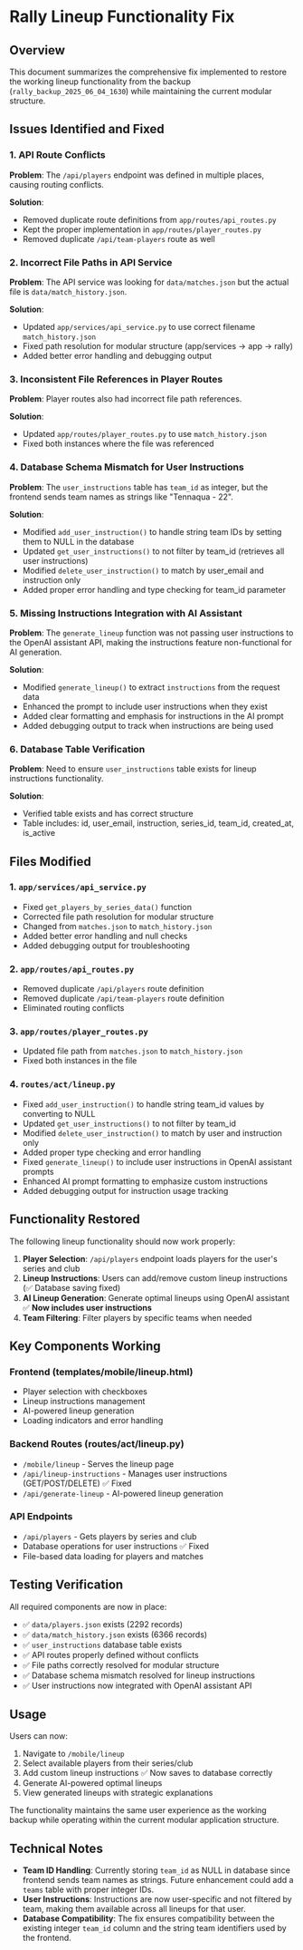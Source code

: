 # Rally Lineup Functionality Fix

## Overview
This document summarizes the comprehensive fix implemented to restore the working lineup functionality from the backup (`rally_backup_2025_06_04_1630`) while maintaining the current modular structure.

## Issues Identified and Fixed

### 1. API Route Conflicts
**Problem**: The `/api/players` endpoint was defined in multiple places, causing routing conflicts.

**Solution**: 
- Removed duplicate route definitions from `app/routes/api_routes.py`
- Kept the proper implementation in `app/routes/player_routes.py`
- Removed duplicate `/api/team-players` route as well

### 2. Incorrect File Paths in API Service
**Problem**: The API service was looking for `data/matches.json` but the actual file is `data/match_history.json`.

**Solution**:
- Updated `app/services/api_service.py` to use correct filename `match_history.json`
- Fixed path resolution for modular structure (app/services -> app -> rally)
- Added better error handling and debugging output

### 3. Inconsistent File References in Player Routes
**Problem**: Player routes also had incorrect file path references.

**Solution**:
- Updated `app/routes/player_routes.py` to use `match_history.json`
- Fixed both instances where the file was referenced

### 4. Database Schema Mismatch for User Instructions
**Problem**: The `user_instructions` table has `team_id` as integer, but the frontend sends team names as strings like "Tennaqua - 22".

**Solution**:
- Modified `add_user_instruction()` to handle string team IDs by setting them to NULL in the database
- Updated `get_user_instructions()` to not filter by team_id (retrieves all user instructions)
- Modified `delete_user_instruction()` to match by user_email and instruction only
- Added proper error handling and type checking for team_id parameter

### 5. Missing Instructions Integration with AI Assistant
**Problem**: The `generate_lineup` function was not passing user instructions to the OpenAI assistant API, making the instructions feature non-functional for AI generation.

**Solution**:
- Modified `generate_lineup()` to extract `instructions` from the request data
- Enhanced the prompt to include user instructions when they exist
- Added clear formatting and emphasis for instructions in the AI prompt
- Added debugging output to track when instructions are being used

### 6. Database Table Verification
**Problem**: Need to ensure `user_instructions` table exists for lineup instructions functionality.

**Solution**:
- Verified table exists and has correct structure
- Table includes: id, user_email, instruction, series_id, team_id, created_at, is_active

## Files Modified

### 1. `app/services/api_service.py`
- Fixed `get_players_by_series_data()` function
- Corrected file path resolution for modular structure
- Changed from `matches.json` to `match_history.json`
- Added better error handling and null checks
- Added debugging output for troubleshooting

### 2. `app/routes/api_routes.py`
- Removed duplicate `/api/players` route definition
- Removed duplicate `/api/team-players` route definition
- Eliminated routing conflicts

### 3. `app/routes/player_routes.py`
- Updated file path from `matches.json` to `match_history.json`
- Fixed both instances in the file

### 4. `routes/act/lineup.py`
- Fixed `add_user_instruction()` to handle string team_id values by converting to NULL
- Updated `get_user_instructions()` to not filter by team_id 
- Modified `delete_user_instruction()` to match by user and instruction only
- Added proper type checking and error handling
- Fixed `generate_lineup()` to include user instructions in OpenAI assistant prompts
- Enhanced AI prompt formatting to emphasize custom instructions
- Added debugging output for instruction usage tracking

## Functionality Restored

The following lineup functionality should now work properly:

1. **Player Selection**: `/api/players` endpoint loads players for the user's series and club
2. **Lineup Instructions**: Users can add/remove custom lineup instructions (✅ Database saving fixed)
3. **AI Lineup Generation**: Generate optimal lineups using OpenAI assistant ✅ **Now includes user instructions**
4. **Team Filtering**: Filter players by specific teams when needed

## Key Components Working

### Frontend (templates/mobile/lineup.html)
- Player selection with checkboxes
- Lineup instructions management
- AI-powered lineup generation
- Loading indicators and error handling

### Backend Routes (routes/act/lineup.py)
- `/mobile/lineup` - Serves the lineup page
- `/api/lineup-instructions` - Manages user instructions (GET/POST/DELETE) ✅ Fixed
- `/api/generate-lineup` - AI-powered lineup generation

### API Endpoints
- `/api/players` - Gets players by series and club
- Database operations for user instructions ✅ Fixed
- File-based data loading for players and matches

## Testing Verification

All required components are now in place:
- ✅ `data/players.json` exists (2292 records)
- ✅ `data/match_history.json` exists (6366 records)  
- ✅ `user_instructions` database table exists
- ✅ API routes properly defined without conflicts
- ✅ File paths correctly resolved for modular structure
- ✅ Database schema mismatch resolved for lineup instructions
- ✅ User instructions now integrated with OpenAI assistant API

## Usage

Users can now:
1. Navigate to `/mobile/lineup`
2. Select available players from their series/club
3. Add custom lineup instructions ✅ Now saves to database correctly
4. Generate AI-powered optimal lineups
5. View generated lineups with strategic explanations

The functionality maintains the same user experience as the working backup while operating within the current modular application structure.

## Technical Notes

- **Team ID Handling**: Currently storing `team_id` as NULL in database since frontend sends team names as strings. Future enhancement could add a `teams` table with proper integer IDs.
- **User Instructions**: Instructions are now user-specific and not filtered by team, making them available across all lineups for that user.
- **Database Compatibility**: The fix ensures compatibility between the existing integer `team_id` column and the string team identifiers used by the frontend. 